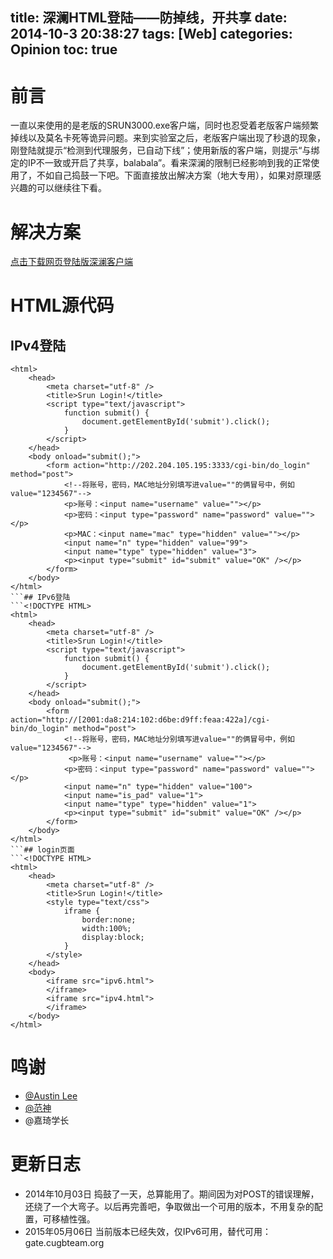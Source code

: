 title: 深澜HTML登陆——防掉线，开共享
date: 2014-10-3 20:38:27
tags: [Web]
categories: Opinion
toc: true
---
# 前言
一直以来使用的是老版的SRUN3000.exe客户端，同时也忍受着老版客户端频繁掉线以及莫名卡死等诡异问题。来到实验室之后，老版客户端出现了秒退的现象，刚登陆就提示“检测到代理服务，已自动下线”；使用新版的客户端，则提示“与绑定的IP不一致或开启了共享，balabala”。看来深澜的限制已经影响到我的正常使用了，不如自己捣鼓一下吧。下面直接放出解决方案（地大专用），如果对原理感兴趣的可以继续往下看。

<!-- more -->

# 解决方案
[点击下载网页登陆版深澜客户端](http://pan.baidu.com/s/1eQgo9bG)

# HTML源代码
## IPv4登陆
```<!DOCTYPE HTML>
<html>
	<head>
    	<meta charset="utf-8" />
    	<title>Srun Login!</title>
        <script type="text/javascript">
			function submit() {
				document.getElementById('submit').click();
			}
        </script>
    </head>
    <body onload="submit();">
        <form action="http://202.204.105.195:3333/cgi-bin/do_login" method="post">
            <!--将账号，密码，MAC地址分别填写进value=""的俩冒号中，例如value="1234567"-->
            <p>账号：<input name="username" value=""></p>
            <p>密码：<input type="password" name="password" value=""></p>
            <p>MAC：<input name="mac" type="hidden" value=""></p>
            <input name="n" type="hidden" value="99">
            <input name="type" type="hidden" value="3">
            <p><input type="submit" id="submit" value="OK" /></p>
        </form>
    </body>
</html>
```## IPv6登陆
```<!DOCTYPE HTML>
<html>
	<head>
    	<meta charset="utf-8" />
    	<title>Srun Login!</title>
        <script type="text/javascript">
			function submit() {
				document.getElementById('submit').click();
			}
        </script>
    </head>
    <body onload="submit();">
        <form action="http://[2001:da8:214:102:d6be:d9ff:feaa:422a]/cgi-bin/do_login" method="post">
            <!--将账号，密码，MAC地址分别填写进value=""的俩冒号中，例如value="1234567"-->
             <p>账号：<input name="username" value=""></p>
            <p>密码：<input type="password" name="password" value=""></p>
            <input name="n" type="hidden" value="100">
            <input name="is_pad" value="1">
            <input name="type" type="hidden" value="1">
            <p><input type="submit" id="submit" value="OK" /></p>
        </form>
    </body>
</html>
```## login页面
```<!DOCTYPE HTML>
<html>
	<head>
    	<meta charset="utf-8" />
    	<title>Srun Login!</title>
        <style type="text/css">
			iframe {
				border:none;
				width:100%;
				display:block;
			}
		</style>
    </head>
    <body>
        <iframe src="ipv6.html">
        </iframe>
        <iframe src="ipv4.html">
        </iframe>
    </body>
</html>
```
# 鸣谢
- [@Austin Lee](http://imnerd.org/srun-login-by-html.html)
- [@范神](http://www.freemeepo.com/)
- @嘉琦学长

# 更新日志
- 2014年10月03日 捣鼓了一天，总算能用了。期间因为对POST的错误理解，还绕了一个大弯子。以后再完善吧，争取做出一个可用的版本，不用复杂的配置，可移植性强。
- 2015年05月06日 当前版本已经失效，仅IPv6可用，替代可用：gate.cugbteam.org